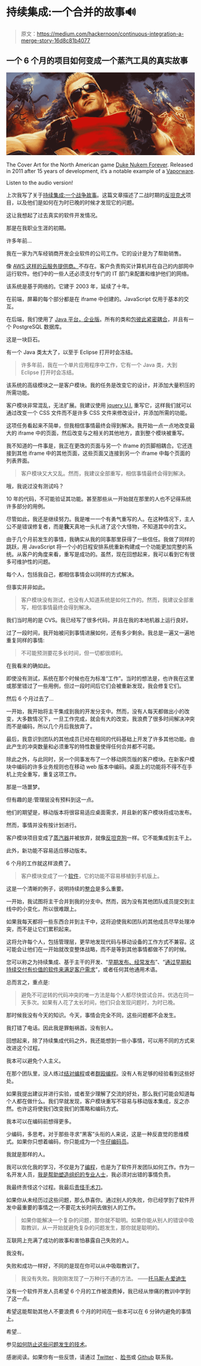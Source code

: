 # 持续集成:一个合并的故事🔊

> 原文：<https://medium.com/hackernoon/continuous-integration-a-merge-story-16d8c81b4077>

## 一个 6 个月的项目如何变成一个蒸汽工具的真实故事

![](img/1aa37fc8512095349e4f498fc03b1f7f.png)

The Cover Art for the North American game [Duke Nukem Forever](https://en.wikipedia.org/wiki/Duke_Nukem_Forever). Released in 2011 after 15 years of development, it’s a notable example of a [Vaporware](https://en.wikipedia.org/wiki/Vaporware).

Listen to the audio version!

上次我写了关于[持续集成:一个战争故事](https://hackernoon.com/continuous-integration-a-war-story-e442ad463473)。这篇文章描述了二战时期的[反坦克犬](https://en.wikipedia.org/wiki/Anti-tank_dog)项目，以及他们是如何在为时已晚的时候才发现它的问题。

这让我想起了过去真实的软件开发情况。

那是在我职业生涯的初期。

许多年前…

我在一家为汽车经销商开发企业软件的公司工作。它的设计是为了帮助销售。

像 [AWS 这样的云服务提供商。](https://aws.amazon.com/)不存在。客户负责购买计算机并在自己的内部网中运行软件。他们中的一些人还必须支付专门的 IT 部门来配置和维护他们的网络。

该系统是基于网络的。它建于 2003 年，延续了十年。

在前端，屏幕的每个部分都是在 iframe 中创建的。JavaScript 仅用于基本的交互。

在后端，我们使用了 [Java 平台，企业版](https://en.wikipedia.org/wiki/Java_Platform,_Enterprise_Edition)。所有的类和[包彼此紧密耦合](/@fagnerbrack/why-do-you-need-to-know-package-coupling-fundamentals-8e0fa8e33e20)，并且有一个 PostgreSQL 数据库。

这是一块巨石。

有一个 Java 类太大了，以至于 Eclipse 打开时会冻结。

> 许多年前，我在一个单片应用程序中工作，它有一个 Java 类，大到 Eclipse 打开时会冻结。

该系统的高级模块之一是客户模块。我的任务是改变它的设计，并添加大量积压的所需功能。

客户模块非常混乱，无法扩展。我建议使用 [jquery U.I.](https://jqueryui.com/) 重写它，这样我们就可以通过改变一个 CSS 文件而不是许多 CSS 文件来修改设计，并添加所需的功能。

这项任务看起来不简单，但我相信事情最终会得到解决。我开始一点一点地改变最大的 iframe 中的页面，然后改变与之相关的其他地方，直到整个模块被重写。

我不知道的一件事是，我正在更改的页面与另一个 iframe 的页脚相耦合。它还连接到其他 iframe 中的其他页面，这些页面又连接到另一个 iframe 中每个页面的列表界面。

> 客户模块又大又乱。然而，我建议全部重写，相信事情最终会得到解决。

哦，我说过没有测试吗？

10 年的代码，不可能验证其功能。甚至那些从一开始就在那里的人也不记得系统许多部分的用例。

尽管如此，我还是继续努力。我是唯一一个有勇气重写的人。在这种情况下，主人公不是错误修复者，而是**我**天真地一头扎进了这个大怪物，不知道其中的含义。

由于几个月前发生的事情，我确实从我的同事那里获得了一些信任。我做了同样的跳跃，用 JavaScript 将一个小的日程安排系统重新构建成一个功能更加完整的系统。从客户的角度来看，重写是成功的。虽然，现在回想起来，我可以看到它有很多可维护性的问题。

每个人，包括我自己，都相信事情会以同样的方式解决。

但事实并非如此。

> 客户模块没有测试，也没有人知道系统是如何工作的。然而，我建议全部重写，相信事情最终会得到解决。

我们当时用的是 CVS。我已经写了很多代码，并且在我的本地机器上运行良好。

过了一段时间，我开始被问到事情进展如何，还有多少剩余。我总是一遍又一遍地重复同样的事情:

> 不可能预测要花多长时间，但一切都很顺利。

在我看来的确如此。

即使没有测试，系统在那个时候也在为标准“工作”。当时的想法是，也许我在这里或那里错过了一些用例，但过一段时间后它们会被重新发现，我会修复它们。

然后 6 个月过去了…

一开始，我开始将主干集成到我的开发分支中。然而，没有人每天都做出小的改变，大多数情况下，一旦工作完成，就会有大的改变。我浪费了很多时间解决冲突而不是编码，所以几个月后我放弃了。

最后，我意识到团队的其他成员已经在相同的代码基础上开发了许多其他功能。由此产生的冲突数量和必须重写的特性数量使得任何合并都不可能。

除此之外，与此同时，另一个同事发布了一个移动网页版的客户模块。在新客户模块中编码的许多业务规则也在移动 web 版本中编码。桌面上的功能将不得不在手机上完全重写，重复这项工作。

那是一场噩梦。

但有趣的是:管理层没有预料到这一点。

他们的期望是，移动版本将很容易适应桌面需求，并且新的客户模块将成功发布。

然而，事情并没有按计划进行。

客户模块项目变成了[蒸汽器](https://en.wikipedia.org/wiki/Vaporware)并被放弃，就像[反坦克狗](https://hackernoon.com/continuous-integration-a-war-story-e442ad463473)一样。它不能集成到主干上。

此外，新功能不容易适应移动版本。

6 个月的工作就这样浪费了。

> 客户模块变成了一个[软件](https://en.wikipedia.org/wiki/Vaporware)，它的功能不容易移植到手机版上。

这是一个清晰的例子，说明持续的[整合](https://hackernoon.com/tagged/integration)是多么重要。

一开始，我试图将主干合并到我的分支中。然而，因为没有其他团队成员提交到主线中的小变化，所以很难跟上。

如果我每天都将一些东西合并到主干中，这将迫使我和团队的其他成员尽早处理冲突，而不是让它们累积起来。

这将允许每个人，包括管理层，更早地发现代码与移动设备的工作方式不兼容。这可能会让他们在一开始就改变整体战略，而不是等到其他事情都做不了的时候。

您可以称之为持续集成、基于主干的开发、“[早期发布、经常发布](https://en.wikipedia.org/wiki/Release_early,_release_often)”、“[通过早期和持续交付有价值的软件来满足客户需求](http://agilemanifesto.org/principles.html)”，或者任何其他通用术语。

总而言之，重点是:

> 避免不可逆转的代码冲突的唯一方法是每个人都尽快尝试合并。优选在同一天多次。如果有人花了太长时间，他们只会发现问题时，为时已晚。

那时候我没有今天的知识。今天，事情会完全不同，这些问题都不会发生。

我打错了电话。因此我是罪魁祸首。没有别人。

回想起来，除了持续集成代码之外，我还能想到一些小事情，可以用不同的方式来改进这个过程。

我本可以避免个人主义。

在那个团队里，没人练过[结对编程](/@fagnerbrack/pair-programming-8cfbf2dc4d00)或者[群殴编程](https://hackernoon.com/how-mob-programming-will-make-you-more-effective-590a1b7e0418)。没有人有足够的经验看到这些好处。

如果我提出建议并进行实验，或者至少理解了交流的好处，那么我们可能会知道每个人都在做什么。我们早就发现，客户模块重写不容易与移动版本集成，反之亦然。也许这将使我们改变我们的策略和编码方式。

我本可以在编码前想得更多。

少编码，多思考。对于那些寻求“黑客”头衔的人来说，这是一种反直觉的思维模式。如果你只想着编码，你只能成为一个[牛仔编码员](http://wiki.c2.com/?CowboyCoder)。

我就是那样的人。

我可以优化我的学习，不仅是为了[编程](https://hackernoon.com/tagged/programming)，也是为了软件开发团队如何工作。作为一名开发人员，[我是帮助塑造组织的专业人士](https://hackernoon.com/why-corporate-culture-is-toxic-for-software-development-e4f0a2a203c6)，我必须对出错的事情负责。

我最终责怪这个过程。我最后[责怪手术刀](https://hackernoon.com/the-doctor-and-the-scalpel-78656f508c9a)。

如果你从未经历过这些问题，那么恭喜你。通过别人的失败，你已经学到了软件开发中最重要的事情之一:不要花太长时间去做别人的工作。

> 如果你能解决一个复杂的问题，那你就不聪明。如果你能从别人的错误中吸取教训，从一开始就避免复杂的问题发生，那你就是聪明的。

互联网上充满了成功的故事和害怕暴露自己失败的人。

我没有。

失败和成功一样好，不同的是现在你可以从中吸取教训了。

> 我没有失败。我刚刚发现了一万种行不通的方法。
> ——[托马斯·A·爱迪生](https://www.brainyquote.com/quotes/thomas_a_edison_132683)

没有一个软件开发人员希望 6 个月的工作被浪费掉，我已经从惨痛的教训中学到了这一点。

希望这能帮助其他人不要浪费 6 个月的时间在一些本可以在 6 分钟内避免的事情上。

希望…

参见[如何防止这些问题发生的技术](/@fagnerbrack/code-less-think-more-incrementally-98adee22df9b)。

感谢阅读。如果你有一些反馈，请通过 [Twitter](https://twitter.com/FagnerBrack) 、[脸书](https://www.facebook.com/fagner.brack)或 [Github](http://github.com/FagnerMartinsBrack) 联系我。